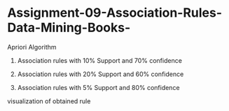 # Assignment-09-Association-Rules-Data-Mining-Books-

Apriori Algorithm

1. Association rules with 10% Support and 70% confidence

2. Association rules with 20% Support and 60% confidence

3. Association rules with 5% Support and 80% confidence

visualization of obtained rule
